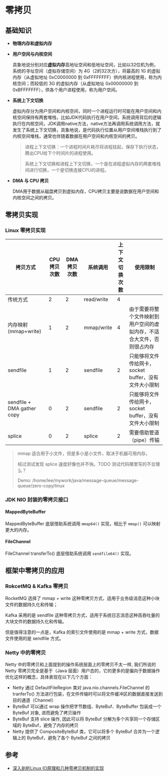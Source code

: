 # 零拷贝

## 基础知识

+ **物理内存和虚拟内存**

+ **用户空间与内核空间**

  具象地说分别对应**虚拟内存**高地址空间和低地址空间，比如以32位机为例， 系统的寻址空间（虚拟存储空间）为 4G（2的32次方），将最高的 1G 的虚拟内存（从虚拟地址 0xC0000000 到 0xFFFFFFFF）供内核进程使用，称为内核空间；而较低的 3G 的虚拟内存（从虚拟地址 0x00000000 到 0xBFFFFFFF），供各个用户进程使用，称为用户空间。

+ **系统上下文切换**

  虚拟内存分为用户空间和内核空间，同时一个进程运行时可能在用户空间和内核空间保持有两套堆栈，比如JDK代码执行在用户空间，系统调用背后的逻辑执行在内核空间，JDK调用native方法，native方法再调用系统调用方法，就发生了系统上下文切换，具象地说，是代码执行位置从用户空间堆栈执行到了内核空间堆栈，通常也伴随着数据在用户空间和内核空间的拷贝。

  > 进程上下文切换：一个进程时间片耗尽将进程挂起，保存下执行状态，腾出CPU给下个时间片的进程使用。
  >
  > 系统上下文切换和进程上下文切换，一个是在进程虚拟内存的两套堆栈间进行切换，一个是切换连接CPU的进程。

+ **DMA 与 CPU 拷贝**

  DMA用于数据从磁盘拷贝到虚拟内存，CPU拷贝主要是说数据在用户空间和内核空间之间的拷贝。

  

## 零拷贝实现

### Linux 零拷贝实现

| 拷贝方式                   | CPU拷贝次数 | DMA拷贝次数 | 系统调用   | 上下文切换次数 | 使用限制                                                     |
| -------------------------- | ----------- | ----------- | ---------- | -------------- | ------------------------------------------------------------ |
| 传统方式                   | 2           | 2           | read/write | 4              |                                                              |
| 内存映射(mmap+write)       | 1           | 2           | mmap/write | 4              | 由于需要将整个文件映射到用户空间的虚拟内存，不适合大文件，否则很占内存 |
| sendfile                   | 1           | 2           | sendfile   | 2              | 只能够将文件传给网卡，socket buffer，没有文件大小限制        |
| sendfile + DMA gather copy | 0           | 2           | sendfile   | 2              | 只能够将文件传给网卡，socket buffer，没有文件大小限制        |
| splice                     | 0           | 2           | splice     | 2              | 需要借助管道（pipe）传输                                     |

> mmap 适合用于小文件，但是多小是小文件，取决于机器可用内存。
>
> 经过测试发现 splice 速度好像也并不快。TODO 测试代码哪里写的不合理么？
>
> Demo: /home/lee/mywork/java/message-queue/message-queue/zero-copy/linux

### JDK NIO 封装的零拷贝接口

#### MappedByteBuffer

MappedByteBuffer 底层借助系统调用 `mmap64()` 实现，相比于 `mmap()` 可以映射更大的内存。

#### FileChannel

FileChannel transferTo() 底层借助系统调用 `sendfile64()` 实现。



## 框架中零拷贝的应用

### RokcetMQ & Kafka 零拷贝

RocketMQ 选择了 mmap + write 这种零拷贝方式，适用于业务级消息这种小块文件的数据持久化和传输；

Kafka 采用的是 sendfile 这种零拷贝方式，适用于系统日志消息这种高吞吐量的大块文件的数据持久化和传输。

但是值得注意的一点是，Kafka 的索引文件使用的是 mmap + write 方式，数据文件使用的是 sendfile 方式。

### Netty 中的零拷贝

Netty 中的零拷贝和上面提到的操作系统层面上的零拷贝不太一样, 我们所说的 Netty 零拷贝完全是基于（Java 层面）用户态的，它的更多的是偏向于数据操作优化这样的概念，具体表现在以下几个方面：

- Netty 通过 DefaultFileRegion 类对 java.nio.channels.FileChannel 的 tranferTo() 方法进行包装，在文件传输时可以将文件缓冲区的数据直接发送到目的通道（Channel）
- ByteBuf 可以通过 wrap 操作把字节数组、ByteBuf、ByteBuffer 包装成一个 ByteBuf 对象, 进而避免了拷贝操作
- ByteBuf 支持 slice 操作, 因此可以将 ByteBuf 分解为多个共享同一个存储区域的 ByteBuf，避免了内存的拷贝
- Netty 提供了 CompositeByteBuf 类，它可以将多个 ByteBuf 合并为一个逻辑上的 ByteBuf，避免了各个 ByteBuf 之间的拷贝




## 参考

+ [深入剖析Linux IO原理和几种零拷贝机制的实现](https://zhuanlan.zhihu.com/p/83398714)
